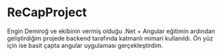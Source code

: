# ReCapProject


Engin Demiroğ ve ekibinin vermiş olduğu .Net + Angular eğitimin ardından geliştirdiğim projede backend tarafında katmanlı mimari kullanıldı. Ön yüz için ise basit çapta angular uygulaması gerçekleştirdim.

